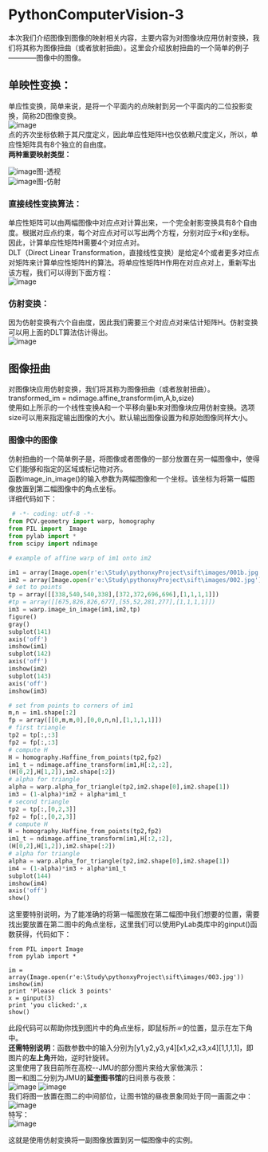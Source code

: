 # PythonComputerVision-3
本次我们介绍图像到图像的映射相关内容，主要内容为对图像块应用仿射变换，我们将其称为图像扭曲（或者放射扭曲）。这里会介绍放射扭曲的一个简单的例子————图像中的图像。  
## 单映性变换：  
单应性变换，简单来说，是将一个平面内的点映射到另一个平面内的二位投影变换，简称2D图像变换。  
![image](https://github.com/Nocami/PythonComputerVision-3/blob/master/images/111.jpg)  
点的齐次坐标依赖于其尺度定义，因此单应性矩阵H也仅依赖尺度定义，所以，单应性矩阵具有8个独立的自由度。  
**两种重要映射类型：**  

![image](https://github.com/Nocami/PythonComputerVision-3/blob/master/images/01bb.jpg)图-透视  
![image](https://github.com/Nocami/PythonComputerVision-3/blob/master/images/04仿射.jpg)图-仿射  
### 直接线性变换算法：
单应性矩阵可以由两幅图像中对应点对计算出来，一个完全射影变换具有8个自由度。根据对应点约束，每个对应点对可以写出两个方程，分别对应于x和y坐标。因此，计算单应性矩阵H需要4个对应点对。  
DLT（Direct Linear Transformation，直接线性变换）是给定4个或者更多对应点对矩阵来计算单应性矩阵H的算法。将单应性矩阵H作用在对应点对上，重新写出该方程，我们可以得到下面方程：  
![image](https://github.com/Nocami/PythonComputerVision-3/blob/master/images/333%E7%9B%B4%E6%8E%A5%E7%BA%BF%E6%80%A7.jpg)  
### 仿射变换：
因为仿射变换有六个自由度，因此我们需要三个对应点对来估计矩阵H。仿射变换可以用上面的DLT算法估计得出。  
![image](https://github.com/Nocami/PythonComputerVision-3/blob/master/images/222仿射.jpg)  
## 图像扭曲
对图像块应用仿射变换，我们将其称为图像扭曲（或者放射扭曲）。  
transformed_im = ndimage.affine_transform(im,A,b,size)  
使用如上所示的一个线性变换A和一个平移向量b来对图像块应用仿射变换。选项size可以用来指定输出图像的大小。默认输出图像设置为和原始图像同样大小。  
### 图像中的图像
仿射扭曲的一个简单例子是，将图像或者图像的一部分放置在另一幅图像中，使得它们能够和指定的区域或标记物对齐。  
函数image_in_image()的输入参数为两幅图像和一个坐标。该坐标为将第一幅图像放置到第二幅图像中的角点坐标。  
详细代码如下：  
```python
 # -*- coding: utf-8 -*-
from PCV.geometry import warp, homography
from PIL import  Image
from pylab import *
from scipy import ndimage

# example of affine warp of im1 onto im2

im1 = array(Image.open(r'e:\Study\pythonxyProject\sift\images/001b.jpg').convert('L'))
im2 = array(Image.open(r'e:\Study\pythonxyProject\sift\images/002.jpg').convert('L'))
# set to points
tp = array([[338,540,540,338],[372,372,696,696],[1,1,1,1]])
#tp = array([[675,826,826,677],[55,52,281,277],[1,1,1,1]])
im3 = warp.image_in_image(im1,im2,tp)
figure()
gray()
subplot(141)
axis('off')
imshow(im1)
subplot(142)
axis('off')
imshow(im2)
subplot(143)
axis('off')
imshow(im3)

# set from points to corners of im1
m,n = im1.shape[:2]
fp = array([[0,m,m,0],[0,0,n,n],[1,1,1,1]])
# first triangle
tp2 = tp[:,:3]
fp2 = fp[:,:3]
# compute H
H = homography.Haffine_from_points(tp2,fp2)
im1_t = ndimage.affine_transform(im1,H[:2,:2],
(H[0,2],H[1,2]),im2.shape[:2])
# alpha for triangle
alpha = warp.alpha_for_triangle(tp2,im2.shape[0],im2.shape[1])
im3 = (1-alpha)*im2 + alpha*im1_t
# second triangle
tp2 = tp[:,[0,2,3]]
fp2 = fp[:,[0,2,3]]
# compute H
H = homography.Haffine_from_points(tp2,fp2)
im1_t = ndimage.affine_transform(im1,H[:2,:2],
(H[0,2],H[1,2]),im2.shape[:2])
# alpha for triangle
alpha = warp.alpha_for_triangle(tp2,im2.shape[0],im2.shape[1])
im4 = (1-alpha)*im3 + alpha*im1_t
subplot(144)
imshow(im4)
axis('off')
show()
```
这里要特别说明，为了能准确的将第一幅图放在第二幅图中我们想要的位置，需要找出要放置在第二图中的角点坐标，这里我们可以使用PyLab类库中的ginput()函数获得，代码如下：  
```
from PIL import Image
from pylab import *

im = array(Image.open(r'e:\Study\pythonxyProject\sift\images/003.jpg'))
imshow(im)
print 'Please click 3 points'
x = ginput(3)
print 'you clicked:',x
show()
```
此段代码可以帮助你找到图片中的角点坐标，即鼠标所☞的位置，显示在左下角中。  
**还需特别说明**：函数参数中的输入分别为[y1,y2,y3,y4][x1,x2,x3,x4][1,1,1,1]，即图片的**左上角**开始，逆时针旋转。  
这里使用了我目前所在高校--JMU的部分图片来给大家做演示：  
图一和图二分别为JMU的**延奎图书馆**的日间景与夜景：  
![image](https://github.com/Nocami/PythonComputerVision-3/blob/master/images/001b.jpg)
![image](https://github.com/Nocami/PythonComputerVision-3/blob/master/images/002.jpg)  
我们将图一放置在图二的中间部位，让图书馆的昼夜景象同处于同一画面之中：  
![image](https://github.com/Nocami/PythonComputerVision-3/blob/master/images/test00.jpg)  
特写：  
![image](https://github.com/Nocami/PythonComputerVision-3/blob/master/images/QQ%E6%88%AA%E5%9B%BE20190319153042.jpg)  

这就是使用仿射变换将一副图像放置到另一幅图像中的实例。
